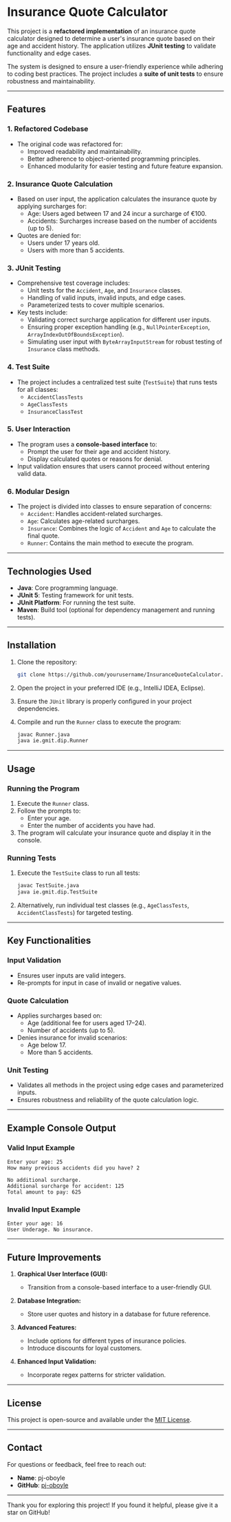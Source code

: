 # Insurance Quote Calculator

This project is a **refactored implementation** of an insurance quote calculator designed to determine a user's insurance quote based on their age and accident history. The application utilizes **JUnit testing** to validate functionality and edge cases. 

The system is designed to ensure a user-friendly experience while adhering to coding best practices. The project includes a **suite of unit tests** to ensure robustness and maintainability.

---

## Features

### **1. Refactored Codebase**
- The original code was refactored for:
  - Improved readability and maintainability.
  - Better adherence to object-oriented programming principles.
  - Enhanced modularity for easier testing and future feature expansion.

### **2. Insurance Quote Calculation**
- Based on user input, the application calculates the insurance quote by applying surcharges for:
  - Age: Users aged between 17 and 24 incur a surcharge of €100.
  - Accidents: Surcharges increase based on the number of accidents (up to 5).
- Quotes are denied for:
  - Users under 17 years old.
  - Users with more than 5 accidents.

### **3. JUnit Testing**
- Comprehensive test coverage includes:
  - Unit tests for the `Accident`, `Age`, and `Insurance` classes.
  - Handling of valid inputs, invalid inputs, and edge cases.
  - Parameterized tests to cover multiple scenarios.
- Key tests include:
  - Validating correct surcharge application for different user inputs.
  - Ensuring proper exception handling (e.g., `NullPointerException`, `ArrayIndexOutOfBoundsException`).
  - Simulating user input with `ByteArrayInputStream` for robust testing of `Insurance` class methods.

### **4. Test Suite**
- The project includes a centralized test suite (`TestSuite`) that runs tests for all classes:
  - `AccidentClassTests`
  - `AgeClassTests`
  - `InsuranceClassTest`

### **5. User Interaction**
- The program uses a **console-based interface** to:
  - Prompt the user for their age and accident history.
  - Display calculated quotes or reasons for denial.
- Input validation ensures that users cannot proceed without entering valid data.

### **6. Modular Design**
- The project is divided into classes to ensure separation of concerns:
  - `Accident`: Handles accident-related surcharges.
  - `Age`: Calculates age-related surcharges.
  - `Insurance`: Combines the logic of `Accident` and `Age` to calculate the final quote.
  - `Runner`: Contains the main method to execute the program.

---

## Technologies Used

- **Java**: Core programming language.
- **JUnit 5**: Testing framework for unit tests.
- **JUnit Platform**: For running the test suite.
- **Maven**: Build tool (optional for dependency management and running tests).

---

## Installation

1. Clone the repository:
   ```bash
   git clone https://github.com/yourusername/InsuranceQuoteCalculator.git
   ```

2. Open the project in your preferred IDE (e.g., IntelliJ IDEA, Eclipse).

3. Ensure the `JUnit` library is properly configured in your project dependencies.

4. Compile and run the `Runner` class to execute the program:
   ```bash
   javac Runner.java
   java ie.gmit.dip.Runner
   ```

---

## Usage

### **Running the Program**
1. Execute the `Runner` class.
2. Follow the prompts to:
   - Enter your age.
   - Enter the number of accidents you have had.
3. The program will calculate your insurance quote and display it in the console.

### **Running Tests**
1. Execute the `TestSuite` class to run all tests:
   ```bash
   javac TestSuite.java
   java ie.gmit.dip.TestSuite
   ```
2. Alternatively, run individual test classes (e.g., `AgeClassTests`, `AccidentClassTests`) for targeted testing.

---

## Key Functionalities

### **Input Validation**
- Ensures user inputs are valid integers.
- Re-prompts for input in case of invalid or negative values.

### **Quote Calculation**
- Applies surcharges based on:
  - Age (additional fee for users aged 17–24).
  - Number of accidents (up to 5).
- Denies insurance for invalid scenarios:
  - Age below 17.
  - More than 5 accidents.

### **Unit Testing**
- Validates all methods in the project using edge cases and parameterized inputs.
- Ensures robustness and reliability of the quote calculation logic.

---

## Example Console Output

### **Valid Input Example**
```plaintext
Enter your age: 25
How many previous accidents did you have? 2

No additional surcharge.
Additional surcharge for accident: 125 
Total amount to pay: 625
```

### **Invalid Input Example**
```plaintext
Enter your age: 16
User Underage. No insurance.
```

---

## Future Improvements

1. **Graphical User Interface (GUI):**
   - Transition from a console-based interface to a user-friendly GUI.
   
2. **Database Integration:**
   - Store user quotes and history in a database for future reference.

3. **Advanced Features:**
   - Include options for different types of insurance policies.
   - Introduce discounts for loyal customers.

4. **Enhanced Input Validation:**
   - Incorporate regex patterns for stricter validation.

---

## License
This project is open-source and available under the [MIT License](LICENSE).

---

## Contact

For questions or feedback, feel free to reach out:

- **Name**: pj-oboyle
- **GitHub**: [pj-oboyle](https://github.com/pj-oboyle)

---

Thank you for exploring this project! If you found it helpful, please give it a star on GitHub!
